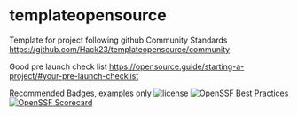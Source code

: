 # templateopensource
Template for project following github Community Standards https://github.com/Hack23/templateopensource/community 

Good pre launch check list https://opensource.guide/starting-a-project/#your-pre-launch-checklist

Recommended Badges, examples only 
[![license](https://img.shields.io/github/license/Hack23/templateopensource.svg)]([https://github.com/Hack23/templateopensource](https://github.com/Hack23/templateopensource)/raw/master/LICENSE.md)
[![OpenSSF Best Practices](https://bestpractices.coreinfrastructure.org/projects/4545/badge)](https://bestpractices.coreinfrastructure.org/projects/4545)
[![OpenSSF Scorecard](https://api.securityscorecards.dev/projects/github.com/Hack23/sonar-cloudformation-plugin/badge)](https://api.securityscorecards.dev/projects/github.com/Hack23/sonar-cloudformation-plugin)
